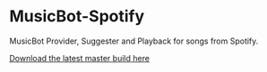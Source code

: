 # MusicBot-Spotify

MusicBot Provider, Suggester and Playback for songs from Spotify.

[Download the latest master build here](https://felixgail.github.io/CircleCIArtifactProvider/index.html?vcs-type=github&user=BjoernPetersen&project=MusicBot-Spotify&build=latest&branch=master&filter=successful&path=root/app/jar/musicbot-spotify.jar&token=1f31a397872d6ff9c89a894228a3ae274c9841f6)
